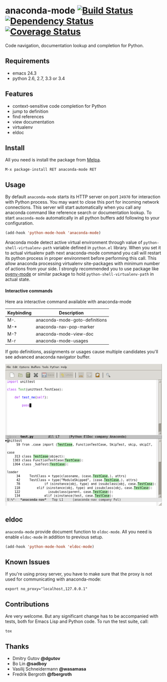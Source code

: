 # anaconda-mode [![Build Status](https://travis-ci.org/anaconda-mode/anaconda-mode.png?branch=master)](https://travis-ci.org/anaconda-mode/anaconda-mode) [![Dependency Status](https://gemnasium.com/anaconda-mode/anaconda-mode.png)](https://gemnasium.com/anaconda-mode/anaconda-mode) [![Coverage Status](https://coveralls.io/repos/anaconda-mode/anaconda-mode/badge.png)](https://coveralls.io/r/anaconda-mode/anaconda-mode)

Code navigation, documentation lookup and completion for Python.

## Requirements

* emacs 24.3
* python 2.6, 2.7, 3.3 or 3.4

## Features

* context-sensitive code completion for Python
* jump to definition
* find references
* view documentation
* virtualenv
* eldoc

## Install

All you need is install the package from [Melpa](http://melpa.milkbox.net/).

    M-x package-install RET anaconda-mode RET

## Usage

By default `anaconda-mode` starts its HTTP server on port `24970` for
interaction with Python process.  You may want to close this port for
incoming network connections.  This server will start automatically
when you call any anaconda command like reference search or
documentation lookup.  To start `anaconda-mode` automatically in all
python buffers add following to your configuration.

```lisp
(add-hook 'python-mode-hook 'anaconda-mode)
```

Anaconda mode detect active virtual environment through value of
`python-shell-virtualenv-path` variable defined in `python.el`
library.  When you set it to actual virtualenv path next anaconda-mode
command you call will restart its python process in proper environment
before performing this call.  This allow anaconda processing
virtualenv site-packages with minimum number of actions from your
side.  I strongly recommended you to use package like
[pyenv-mode](https://github.com/proofit404/pyenv-mode) or similar
package to hold `python-shell-virtualenv-path` in actual state.

#### Interactive commands

Here ara interactive command available with anaconda-mode

Keybinding  | Description
------------|--------------------------------------------
M-.         | anaconda-mode-goto-definitions
M-*         | anaconda-nav-pop-marker
M-?         | anaconda-mode-view-doc
M-r         | anaconda-mode-usages

If goto definitions, assignments or usages cause multiple candidates
you'll see advanced anaconda navigator buffer.

![navigator](static/navigator.png)

## eldoc

`anaconda-mode` provide document function to `eldoc-mode`.  All you
need is enable `eldoc-mode` in addition to previous setup.

```lisp
(add-hook 'python-mode-hook 'eldoc-mode)
```

## Known Issues

If you're using proxy server, you have to make sure that the proxy is
not used for communicating with anaconda-mode:

```shell
export no_proxy="localhost,127.0.0.1"
```

## Contributions

Are very welcome.  But any significant change has to be accompanied
with tests, both for Emacs Lisp and Python code.  To run the test
suite, call:

    tox

## Thanks

* Dmitry Gutov **@dgutov**
* Bo Lin **@sadboy**
* Vasilij Schneidermann **@wasamasa**
* Fredrik Bergroth **@fbergroth**
